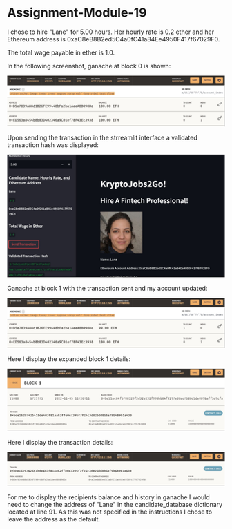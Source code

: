# Assignment-Module-19

I chose to hire "Lane" for 5.00 hours. Her hourly rate is 0.2 ether and her Ethereum address is 0xaC8eB8B2ed5C4a0fC41a84Ee4950F417f67029F0.

The total wage payable in ether is 1.0.

In the following screenshot, ganache at block 0 is shown:

![](Images\ganache_block_0.JPG)

Upon sending the transaction in the strreamlit interface a validated transaction hash was displayed:

![](Images\streamlit_validated_transaction_hash.JPG)

Ganache at block 1 with the transaction sent and my account updated:

![](Images\ganache_block_1.JPG)

Here I display the expanded block 1 details:

![](Images\ganache_block_1_details.JPG)

Here I display the transaction details:

![](Images\ganache_transaction_details.JPG)

For me to display the recipients balance and history in ganache I would need to change the address of "Lane" in the candidate_database dictionary located at line 91. As this was not specified in the instructions I chose to leave the address as the default.
